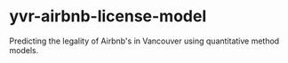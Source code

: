 # yvr-airbnb-license-model
Predicting the legality of Airbnb's in Vancouver using quantitative method models.
